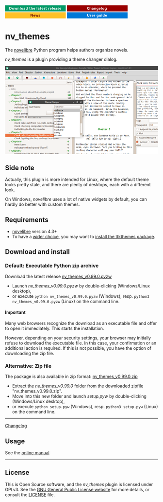 [![Download the latest release](docs/img/download-button.png)](https://github.com/peter88213/nv_themes/raw/main/dist/nv_themes_v0.99.0.pyzw)
[![Changelog](docs/img/changelog-button.png)](docs/changelog.md)
[![News](docs/img/news-button.png)](https://github.com/peter88213/novelibre/discussions/1)
[![Online help](docs/img/help-button.png)](https://peter88213.github.io/nvhelp-en/nv_themes/)


# nv_themes

The [novelibre](https://github.com/peter88213/novelibre/) Python program helps authors organize novels.  

*nv_themes* is a plugin providing a theme changer dialog. 

![Screenshot](docs/Screenshots/screen01.png)

## Side note

Actually, this plugin is more intended for Linux, where the default theme looks pretty stale, and there are plenty of desktops, each with a different look.

On Windows, *novelibre* uses a lot of native widgets by default, you can hardly do better with custom themes.

## Requirements

- [novelibre](https://github.com/peter88213/novelibre/) version 4.3+
- To have a [wider choice](https://ttkthemes.readthedocs.io/en/latest/themes.html), you may want to [install the ttkthemes package](https://ttkthemes.readthedocs.io/en/latest/installation.html).

## Download and install

### Default: Executable Python zip archive

Download the latest release [nv_themes_v0.99.0.pyzw](https://github.com/peter88213/nv_themes/raw/main/dist/nv_themes_v0.99.0.pyzw)

- Launch *nv_themes_v0.99.0.pyzw* by double-clicking (Windows/Linux desktop),
- or execute `python nv_themes_v0.99.0.pyzw` (Windows), resp. `python3 nv_themes_v0.99.0.pyzw` (Linux) on the command line.

#### Important

Many web browsers recognize the download as an executable file and offer to open it immediately. 
This starts the installation.

However, depending on your security settings, your browser may 
initially  refuse  to download the executable file. 
In this case, your confirmation or an additional action is required. 
If this is not possible, you have the option of downloading 
the zip file. 


### Alternative: Zip file

The package is also available in zip format: [nv_themes_v0.99.0.zip](https://github.com/peter88213/nv_themes/raw/main/dist/nv_themes_v0.99.0.zip)

- Extract the *nv_themes_v0.99.0* folder from the downloaded zipfile "nv_themes_v0.99.0.zip".
- Move into this new folder and launch *setup.pyw* by double-clicking (Windows/Linux desktop), 
- or execute `python setup.pyw` (Windows), resp. `python3 setup.pyw` (Linux) on the command line.

---

[Changelog](docs/changelog.md)

## Usage

See the [online manual](https://peter88213.github.io/nvhelp-en/nv_themes/)

---

## License

This is Open Source software, and the *nv_themes* plugin is licensed under GPLv3. See the
[GNU General Public License website](https://www.gnu.org/licenses/gpl-3.0.en.html) for more
details, or consult the [LICENSE](https://github.com/peter88213/nv_themes/blob/main/LICENSE) file.
